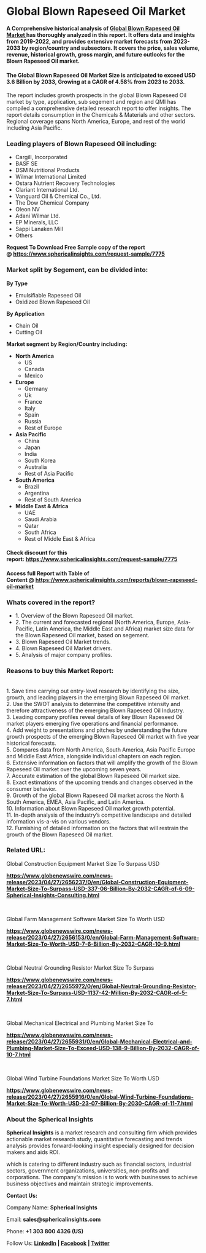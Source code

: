 <h1 class="news-post-title">Global Blown Rapeseed Oil Market</h1>
<p><strong>A Comprehensive historical analysis of&nbsp;<a href="https://www.sphericalinsights.com/reports/blown-rapeseed-oil-market" target="_blank" rel="noopener">Global Blown Rapeseed Oil Market&nbsp;</a>has thoroughly analyzed in this report. It offers data and insights from 2019-2022, and provides extensive market forecasts from 2023-2033&nbsp;by region/country and subsectors. It covers the price, sales volume, revenue, historical growth, gross margin, and future outlooks for the Blown Rapeseed Oil market.</strong></p>
<h4><strong>The Global Blown Rapeseed Oil Market Size is anticipated to exceed USD 3.6 Billion by 2033, Growing at a CAGR of 4.58% from 2023 to 2033.</strong></h4>
<p>The report includes growth prospects in the global Blown Rapeseed Oil market by type, application, sub segement and region and QMI has compiled a comprehensive detailed research report to offer insights. The report details consumption in the Chemicals &amp; Materials and other sectors. Regional coverage spans North America, Europe, and rest of the world including Asia Pacific.</p>
<h3><strong>Leading players of Blown Rapeseed Oil including:</strong></h3>
<ul>
<li>Cargill, Incorporated</li>
<li>BASF SE</li>
<li>DSM Nutritional Products</li>
<li>Wilmar International Limited</li>
<li>Ostara Nutrient Recovery Technologies</li>
<li>Clariant International Ltd.</li>
<li>Vanguard Oil &amp; Chemical Co., Ltd.</li>
<li>The Dow Chemical Company</li>
<li>Oleon NV</li>
<li>Adani Wilmar Ltd.</li>
<li>EP Minerals, LLC</li>
<li>Sappi Lanaken Mill</li>
<li>Others</li>
</ul>
<p><strong>Request To Download Free Sample copy of the report @&nbsp;<a href="https://www.sphericalinsights.com/request-sample/7775">https://www.sphericalinsights.com/request-sample/7775</a>&nbsp;</strong></p>
<h3><strong>Market split by Segement, can be divided into:</strong></h3>
<p><strong>By Type</strong></p>
<ul>
<li>Emulsifiable Rapeseed Oil</li>
<li>Oxidized Blown Rapeseed Oil</li>
</ul>
<p><strong>By Application</strong></p>
<ul>
<li>Chain Oil</li>
<li>Cutting Oil</li>
</ul>
<p><strong>Market segment by Region/Country including:</strong></p>
<ul>
<li><strong>North America</strong>
<ul>
<li>US</li>
<li>Canada</li>
<li>Mexico</li>
</ul>
</li>
<li><strong>Europe</strong>
<ul>
<li>Germany</li>
<li>Uk</li>
<li>France</li>
<li>Italy</li>
<li>Spain</li>
<li>Russia</li>
<li>Rest of Europe</li>
</ul>
</li>
<li><strong>Asia Pacific</strong>
<ul>
<li>China</li>
<li>Japan</li>
<li>India</li>
<li>South Korea</li>
<li>Australia</li>
<li>Rest of Asia Pacific</li>
</ul>
</li>
<li><strong>South America</strong>
<ul>
<li>Brazil</li>
<li>Argentina</li>
<li>Rest of South America</li>
</ul>
</li>
<li><strong>Middle East &amp; Africa</strong>
<ul>
<li>UAE</li>
<li>Saudi Arabia</li>
<li>Qatar</li>
<li>South Africa</li>
<li>Rest of Middle East &amp; Africa</li>
</ul>
</li>
</ul>
<h4>Check discount for this report:&nbsp;<a href="https://www.sphericalinsights.com/request-sample/7775">https://www.sphericalinsights.com/request-sample/7775</a>&nbsp;</h4>
<h4>Access full Report with Table of Content&nbsp;@&nbsp;<a href="https://www.sphericalinsights.com/reports/blown-rapeseed-oil-market">https://www.sphericalinsights.com/reports/blown-rapeseed-oil-market</a>&nbsp;</h4>
<h3><strong>Whats covered in the report?</strong></h3>
<ul>
<li>1. Overview of the Blown Rapeseed Oil market.</li>
<li>2. The current and forecasted regional (North America, Europe, Asia-Pacific, Latin America, the Middle East and Africa) market size data for the Blown Rapeseed Oil market, based on segement.</li>
<li>3. Blown Rapeseed Oil Market trends.</li>
<li>4. Blown Rapeseed Oil Market drivers.</li>
<li>5. Analysis of major company profiles.</li>
</ul>
<h3><strong>Reasons to buy this Market Report:</strong></h3>
<p><br />1. Save time carrying out entry-level research by identifying the size, growth, and leading players in the emerging Blown Rapeseed Oil market.<br />2. Use the SWOT analysis to determine the competitive intensity and therefore attractiveness of the emerging Blown Rapeseed Oil Industry.<br />3. Leading company profiles reveal details of key Blown Rapeseed Oil market players emerging five operations and financial performance.<br />4. Add weight to presentations and pitches by understanding the future growth prospects of the emerging Blown Rapeseed Oil market with five year historical forecasts.<br />5. Compares data from North America, South America, Asia Pacific Europe and Middle East Africa, alongside individual chapters on each region.<br />6. Extensive information on factors that will amplify the growth of the Blown Rapeseed Oil market over the upcoming seven years.<br />7. Accurate estimation of the global Blown Rapeseed Oil market size.<br />8. Exact estimations of the upcoming trends and changes observed in the consumer behavior.<br />9. Growth of the global Blown Rapeseed Oil market across the North &amp; South America, EMEA, Asia Pacific, and Latin America.<br />10. Information about Blown Rapeseed Oil market growth potential.<br />11. In-depth analysis of the industry&rsquo;s competitive landscape and detailed information vis-a-vis on various vendors.<br />12. Furnishing of detailed information on the factors that will restrain the growth of the Blown Rapeseed Oil market.</p>
<h3><strong>Related URL:</strong></h3>
<p>Global Construction Equipment Market Size To Surpass USD</p>
<p><strong><a href="https://www.globenewswire.com/news-release/2023/04/27/2656237/0/en/Global-Construction-Equipment-Market-Size-To-Surpass-USD-337-06-Billion-By-2032-CAGR-of-6-09-Spherical-Insights-Consulting.html">https://www.globenewswire.com/news-release/2023/04/27/2656237/0/en/Global-Construction-Equipment-Market-Size-To-Surpass-USD-337-06-Billion-By-2032-CAGR-of-6-09-Spherical-Insights-Consulting.html</a>&nbsp;</strong></p>
<p>&nbsp;</p>
<p>Global Farm Management Software Market Size To Worth USD</p>
<p><strong><a href="https://www.globenewswire.com/news-release/2023/04/27/2656153/0/en/Global-Farm-Management-Software-Market-Size-To-Worth-USD-7-6-Billion-By-2032-CAGR-10-9.html">https://www.globenewswire.com/news-release/2023/04/27/2656153/0/en/Global-Farm-Management-Software-Market-Size-To-Worth-USD-7-6-Billion-By-2032-CAGR-10-9.html</a>&nbsp;</strong></p>
<p>&nbsp;</p>
<p>Global Neutral Grounding Resistor Market Size To Surpass</p>
<p><strong><a href="https://www.globenewswire.com/news-release/2023/04/27/2655972/0/en/Global-Neutral-Grounding-Resistor-Market-Size-To-Surpass-USD-1137-42-Million-By-2032-CAGR-of-5-7.html">https://www.globenewswire.com/news-release/2023/04/27/2655972/0/en/Global-Neutral-Grounding-Resistor-Market-Size-To-Surpass-USD-1137-42-Million-By-2032-CAGR-of-5-7.html</a>&nbsp;</strong></p>
<p>&nbsp;</p>
<p>Global Mechanical Electrical and Plumbing Market Size To</p>
<p><strong><a href="https://www.globenewswire.com/news-release/2023/04/27/2655931/0/en/Global-Mechanical-Electrical-and-Plumbing-Market-Size-To-Exceed-USD-138-9-Billion-By-2032-CAGR-of-10-7.html">https://www.globenewswire.com/news-release/2023/04/27/2655931/0/en/Global-Mechanical-Electrical-and-Plumbing-Market-Size-To-Exceed-USD-138-9-Billion-By-2032-CAGR-of-10-7.html</a>&nbsp;</strong></p>
<p>&nbsp;</p>
<p>Global Wind Turbine Foundations Market Size To Worth USD</p>
<p><strong><a href="https://www.globenewswire.com/news-release/2023/04/27/2655916/0/en/Global-Wind-Turbine-Foundations-Market-Size-To-Worth-USD-23-07-Billion-By-2030-CAGR-of-11-7.html">https://www.globenewswire.com/news-release/2023/04/27/2655916/0/en/Global-Wind-Turbine-Foundations-Market-Size-To-Worth-USD-23-07-Billion-By-2030-CAGR-of-11-7.html</a>&nbsp;</strong></p>
<h3><strong>About the Spherical Insights</strong></h3>
<p><strong>Spherical Insights</strong>&nbsp;is a market research and consulting firm which provides actionable market research study, quantitative forecasting and trends analysis provides forward-looking insight especially designed for decision makers and aids ROI.</p>
<p>which is catering to different industry such as financial sectors, industrial sectors, government organizations, universities, non-profits and corporations. The company's mission is to work with businesses to achieve business objectives and maintain strategic improvements.</p>
<p><strong>Contact Us:</strong></p>
<p>Company Name:&nbsp;<strong>Spherical Insights</strong></p>
<p>Email:&nbsp;<strong>sales@sphericalinsights.com</strong></p>
<p>Phone:&nbsp;<strong>+1 303 800 4326 (US)</strong></p>
<p>Follow Us:&nbsp;<strong><a href="https://www.linkedin.com/company/spherical-insight/"><u>LinkedIn</u></a>&nbsp;|&nbsp;<a href="https://www.facebook.com/sphericalinsights22"><u>Facebook</u></a>&nbsp;|&nbsp;<a href="https://twitter.com/SInsights_US"><u>Twitter</u></a></strong></p>
